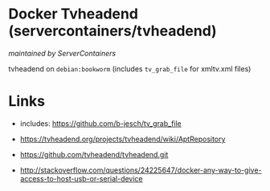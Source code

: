 # Docker Tvheadend (servercontainers/tvheadend)
_maintained by ServerContainers_

tvheadend on `debian:bookworm` (includes `tv_grab_file` for xmltv.xml files)
# Links

* includes: https://github.com/b-jesch/tv_grab_file

* https://tvheadend.org/projects/tvheadend/wiki/AptRepository
* https://github.com/tvheadend/tvheadend.git
* http://stackoverflow.com/questions/24225647/docker-any-way-to-give-access-to-host-usb-or-serial-device
